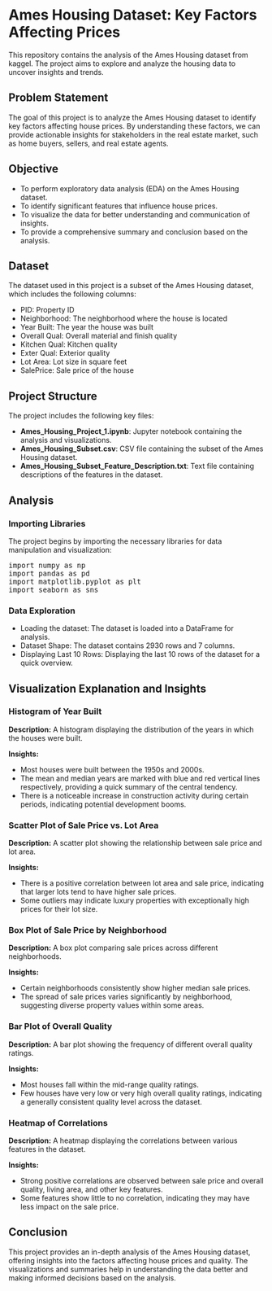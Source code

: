 <body>
    <div class="container">
        <h1>Ames Housing Dataset: Key Factors Affecting Prices</h1>
        <p>This repository contains the analysis of the Ames Housing dataset from kaggel. The project aims to explore and analyze the housing data to uncover insights and trends.</p>
        <h2>Problem Statement</h2>
        <p>The goal of this project is to analyze the Ames Housing dataset to identify key factors affecting house prices. By understanding these factors, we can provide actionable insights for stakeholders in the real estate market, such as home buyers, sellers, and real estate agents.</p>
        <h2>Objective</h2>
        <ul>
            <li>To perform exploratory data analysis (EDA) on the Ames Housing dataset.</li>
            <li>To identify significant features that influence house prices.</li>
            <li>To visualize the data for better understanding and communication of insights.</li>
            <li>To provide a comprehensive summary and conclusion based on the analysis.</li>
        </ul>
        <h2>Dataset</h2>
        <p>The dataset used in this project is a subset of the Ames Housing dataset, which includes the following columns:</p>
        <ul>
            <li>PID: Property ID</li>
            <li>Neighborhood: The neighborhood where the house is located</li>
            <li>Year Built: The year the house was built</li>
            <li>Overall Qual: Overall material and finish quality</li>
            <li>Kitchen Qual: Kitchen quality</li>
            <li>Exter Qual: Exterior quality</li>
            <li>Lot Area: Lot size in square feet</li>
            <li>SalePrice: Sale price of the house</li>
        </ul>
        <h2>Project Structure</h2>
        <p>The project includes the following key files:</p>
        <ul>
            <li><strong>Ames_Housing_Project_1.ipynb</strong>: Jupyter notebook containing the analysis and visualizations.</li>
            <li><strong>Ames_Housing_Subset.csv</strong>: CSV file containing the subset of the Ames Housing dataset.</li>
            <li><strong>Ames_Housing_Subset_Feature_Description.txt</strong>: Text file containing descriptions of the features in the dataset.</li>
        </ul>
        <h2>Analysis</h2>
        <h3>Importing Libraries</h3>
        <p>The project begins by importing the necessary libraries for data manipulation and visualization:</p>
        <pre>import numpy as np
import pandas as pd
import matplotlib.pyplot as plt
import seaborn as sns</pre>
        <h3>Data Exploration</h3>
        <ul>
            <li>Loading the dataset: The dataset is loaded into a DataFrame for analysis.</li>
            <li>Dataset Shape: The dataset contains 2930 rows and 7 columns.</li>
            <li>Displaying Last 10 Rows: Displaying the last 10 rows of the dataset for a quick overview.</li>
        </ul>
        <h2>Visualization Explanation and Insights</h2>
        <h3>Histogram of Year Built</h3>
        <p><strong>Description:</strong> A histogram displaying the distribution of the years in which the houses were built.</p>
        <p><strong>Insights:</strong></p>
        <ul>
            <li>Most houses were built between the 1950s and 2000s.</li>
            <li>The mean and median years are marked with blue and red vertical lines respectively, providing a quick summary of the central tendency.</li>
            <li>There is a noticeable increase in construction activity during certain periods, indicating potential development booms.</li>
        </ul>
        <h3>Scatter Plot of Sale Price vs. Lot Area</h3>
        <p><strong>Description:</strong> A scatter plot showing the relationship between sale price and lot area.</p>
        <p><strong>Insights:</strong></p>
        <ul>
            <li>There is a positive correlation between lot area and sale price, indicating that larger lots tend to have higher sale prices.</li>
            <li>Some outliers may indicate luxury properties with exceptionally high prices for their lot size.</li>
        </ul>
        <h3>Box Plot of Sale Price by Neighborhood</h3>
        <p><strong>Description:</strong> A box plot comparing sale prices across different neighborhoods.</p>
        <p><strong>Insights:</strong></p>
        <ul>
            <li>Certain neighborhoods consistently show higher median sale prices.</li>
            <li>The spread of sale prices varies significantly by neighborhood, suggesting diverse property values within some areas.</li>
        </ul>
        <h3>Bar Plot of Overall Quality</h3>
        <p><strong>Description:</strong> A bar plot showing the frequency of different overall quality ratings.</p>
        <p><strong>Insights:</strong></p>
        <ul>
            <li>Most houses fall within the mid-range quality ratings.</li>
            <li>Few houses have very low or very high overall quality ratings, indicating a generally consistent quality level across the dataset.</li>
        </ul>
        <h3>Heatmap of Correlations</h3>
        <p><strong>Description:</strong> A heatmap displaying the correlations between various features in the dataset.</p>
        <p><strong>Insights:</strong></p>
        <ul>
            <li>Strong positive correlations are observed between sale price and overall quality, living area, and other key features.</li>
            <li>Some features show little to no correlation, indicating they may have less impact on the sale price.</li>
        </ul>
        <h2>Conclusion</h2>
        <p>This project provides an in-depth analysis of the Ames Housing dataset, offering insights into the factors affecting house prices and quality. The visualizations and summaries help in understanding the data better and making informed decisions based on the analysis.</p>
    </div>
</body>




